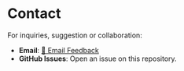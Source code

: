 # Contact

For inquiries, suggestion or collaboration:

- **Email**: [📧 Email Feedback](mailto:boluwatifeoyeyemi17gmail.com?subject=Project%20Feedback&body=Hello%20[Your%20Name],%0A%0AI%20wanted%20to%20share%20the%20following%20feedback...)
- **GitHub Issues**: Open an issue on this repository.
